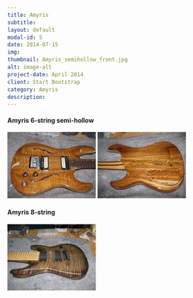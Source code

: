 ```yaml
---
title: Amyris
subtitle: 
layout: default
modal-id: 5
date: 2014-07-15
img:
thumbnail: Amyris_semihollow_front.jpg
alt: image-alt
project-date: April 2014
client: Start Bootstrap
category: Amyris
description: 
---
```


<!-- html sytax to include image and adjust size ... -->

#### Amyris 6-string semi-hollow

<img src="img/portfolio/Amyris_semihollow_front.jpg" alt="Drawing" style="width: 200px;"/>
<img src="img/portfolio/Amyris_semihollow_back.jpg" alt="Drawing" style="width: 200px;"/>

<!-- original markdown syntax for image insert, no easy solution for size change
![Alt text](img/portfolio/Amyris_semihollow_back.jpg) 
-->

#### Amyris 8-string

<img src="img/portfolio/Black_8string.jpg" alt="Drawing" style="width: 200px;"/>